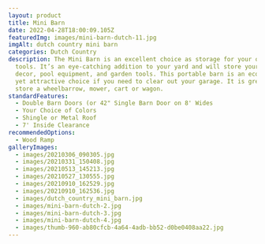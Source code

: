 ```yaml
---
layout: product
title: Mini Barn
date: 2022-04-28T18:00:09.105Z
featuredImg: images/mini-barn-dutch-11.jpg
imgAlt: dutch country mini barn
categories: Dutch Country
description: The Mini Barn is an excellent choice as storage for your outdoor
  tools. It’s an eye-catching addition to your yard and will store your yard
  decor, pool equipment, and garden tools. This portable barn is an economical,
  yet attractive choice if you need to clear out your garage. It is great to
  store a wheelbarrow, mower, cart or wagon.
standardFeatures:
  - Double Barn Doors (or 42" Single Barn Door on 8' Wides
  - Your Choice of Colors
  - Shingle or Metal Roof
  - 7' Inside Clearance
recommendedOptions:
  - Wood Ramp
galleryImages:
  - images/20210306_090305.jpg
  - images/20210331_150408.jpg
  - images/20210513_145213.jpg
  - images/20210527_130555.jpg
  - images/20210910_162529.jpg
  - images/20210910_162536.jpg
  - images/dutch_country_mini_barn.jpg
  - images/mini-barn-dutch-2.jpg
  - images/mini-barn-dutch-3.jpg
  - images/mini-barn-dutch-4.jpg
  - images/thumb-960-ab80cfcb-4a64-4adb-bb52-d0be0408aa22.jpg
---
```

